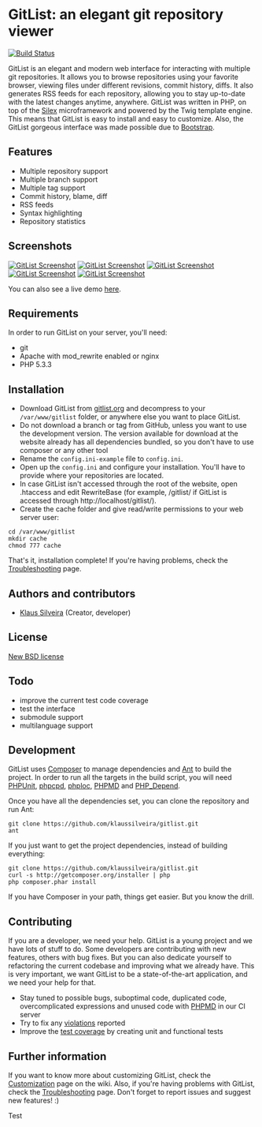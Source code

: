 # GitList: an elegant git repository viewer
[![Build Status](https://secure.travis-ci.org/klaussilveira/gitlist.png)](http://travis-ci.org/klaussilveira/gitlist)

GitList is an elegant and modern web interface for interacting with multiple git repositories. It allows you to browse repositories using your favorite browser, viewing files under different revisions, commit history, diffs. It also generates RSS feeds for each repository, allowing you to stay up-to-date with the latest changes anytime, anywhere. GitList was written in PHP, on top of the [Silex](http://silex.sensiolabs.org/) microframework and powered by the Twig template engine. This means that GitList is easy to install and easy to customize. Also, the GitList gorgeous interface was made possible due to [Bootstrap](http://twitter.github.com/bootstrap/). 

## Features
* Multiple repository support
* Multiple branch support
* Multiple tag support
* Commit history, blame, diff
* RSS feeds
* Syntax highlighting
* Repository statistics

## Screenshots
[![GitList Screenshot](http://dl.dropbox.com/u/62064441/th1.jpg)](http://cloud.github.com/downloads/klaussilveira/gitlist/1.jpg)
[![GitList Screenshot](http://dl.dropbox.com/u/62064441/th2.jpg)](http://cloud.github.com/downloads/klaussilveira/gitlist/2.jpg)
[![GitList Screenshot](http://dl.dropbox.com/u/62064441/th3.jpg)](http://cloud.github.com/downloads/klaussilveira/gitlist/3.jpg)
[![GitList Screenshot](http://dl.dropbox.com/u/62064441/th4.jpg)](http://cloud.github.com/downloads/klaussilveira/gitlist/4.jpg)
[![GitList Screenshot](http://dl.dropbox.com/u/62064441/th5.jpg)](http://cloud.github.com/downloads/klaussilveira/gitlist/5.jpg)

You can also see a live demo [here](http://gitlist-khornberg.rhcloud.com/).

## Requirements
In order to run GitList on your server, you'll need:

* git
* Apache with mod_rewrite enabled or nginx
* PHP 5.3.3

## Installation
* Download GitList from [gitlist.org](http://gitlist.org/) and decompress to your `/var/www/gitlist` folder, or anywhere else you want to place GitList. 
* Do not download a branch or tag from GitHub, unless you want to use the development version. The version available for download at the website already has all dependencies bundled, so you don't have to use composer or any other tool
* Rename the `config.ini-example` file to `config.ini`.
* Open up the `config.ini` and configure your installation. You'll have to provide where your repositories are located.
* In case GitList isn't accessed through the root of the website, open .htaccess and edit RewriteBase (for example, /gitlist/ if GitList is accessed through http://localhost/gitlist/).
* Create the cache folder and give read/write permissions to your web server user:

```
cd /var/www/gitlist
mkdir cache
chmod 777 cache
```

That's it, installation complete! If you're having problems, check the [Troubleshooting](https://github.com/klaussilveira/gitlist/wiki/Troubleshooting) page.


## Authors and contributors
* [Klaus Silveira](http://www.klaussilveira.com) (Creator, developer)

## License
[New BSD license](http://www.opensource.org/licenses/bsd-license.php)

## Todo
* improve the current test code coverage
* test the interface
* submodule support
* multilanguage support

## Development
GitList uses [Composer](http://getcomposer.org/) to manage dependencies and [Ant](http://ant.apache.org/) to build the project. In order to run all the targets in the build script, you will need [PHPUnit](http://www.phpunit.de/), [phpcpd](https://github.com/sebastianbergmann/phpcpd), [phploc](https://github.com/sebastianbergmann/phploc), [PHPMD](http://phpmd.org/) and [PHP_Depend](http://pdepend.org).

Once you have all the dependencies set, you can clone the repository and run Ant:

```
git clone https://github.com/klaussilveira/gitlist.git
ant
```

If you just want to get the project dependencies, instead of building everything:

```
git clone https://github.com/klaussilveira/gitlist.git
curl -s http://getcomposer.org/installer | php
php composer.phar install
```

If you have Composer in your path, things get easier. But you know the drill.

## Contributing
If you are a developer, we need your help. GitList is a young project and we have lots of stuff to do. Some developers are contributing with new features, others with bug fixes. But you can also dedicate yourself to refactoring the current codebase and improving what we already have. This is very important, we want GitList to be a state-of-the-art application, and we need your help for that.

* Stay tuned to possible bugs, suboptimal code, duplicated code, overcomplicated expressions and unused code with [PHPMD](http://ci.gitlist.org:8080/job/GitList%20\(master\)/9/pmdResult/?) in our CI server
* Try to fix any [violations](http://ci.gitlist.org:8080/job/GitList%20\(master\)/violations/) reported
* Improve the [test coverage](http://ci.gitlist.org:8080/job/GitList%20\(master\)/9/cloverphp-report/) by creating unit and functional tests

## Further information
If you want to know more about customizing GitList, check the [Customization](https://github.com/klaussilveira/gitlist/wiki/Customizing) page on the wiki. Also, if you're having problems with GitList, check the [Troubleshooting](https://github.com/klaussilveira/gitlist/wiki/Troubleshooting) page. Don't forget to report issues and suggest new features! :) 

Test
